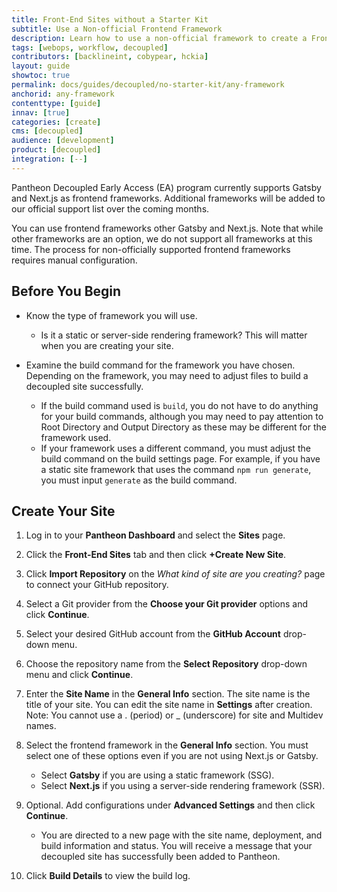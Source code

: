 ```yaml
---
title: Front-End Sites without a Starter Kit
subtitle: Use a Non-official Frontend Framework
description: Learn how to use a non-official framework to create a Front-End Site.
tags: [webops, workflow, decoupled]
contributors: [backlineint, cobypear, hckia]
layout: guide
showtoc: true
permalink: docs/guides/decoupled/no-starter-kit/any-framework
anchorid: any-framework
contenttype: [guide]
innav: [true]
categories: [create]
cms: [decoupled]
audience: [development]
product: [decoupled]
integration: [--]
---
```


Pantheon Decoupled Early Access (EA) program currently supports Gatsby and Next.js as frontend frameworks. Additional frameworks will be added to our official support list over the coming months.

You can use frontend frameworks other Gatsby and Next.js. Note that while other frameworks are an option, we do not support all frameworks at this time. The process for non-officially supported frontend frameworks requires manual configuration.

## Before You Begin

- Know the type of framework you will use.
    - Is it a static or server-side rendering framework? This will matter when you are creating your site.

- Examine the build command for the framework you have chosen. Depending on the framework, you may need to adjust files to build a decoupled site successfully.
    - If the build command used is `build`, you do not have to do anything for your build commands, although you may need to pay attention to Root Directory and Output Directory as these may be different for the framework used.
    - If your framework uses a different command, you must adjust the build command on the build settings page. For example, if you have a static site framework that uses the command `npm run generate`, you must input `generate` as the build command.


## Create Your Site

1. Log in to your **Pantheon Dashboard** and select the **Sites** page.

1. Click the **Front-End Sites** tab and then click **+Create New Site**.

1. Click **Import Repository** on the _What kind of site are you creating?_ page to connect your GitHub repository.

1. Select a Git provider from the **Choose your Git provider** options and click **Continue**.

1. Select your desired GitHub account from the **GitHub Account** drop-down menu.

1. Choose the repository name from the **Select Repository** drop-down menu and click **Continue**.

1. Enter the **Site Name** in the **General Info** section. The site name is the title of your site. You can edit the site name in **Settings** after creation. Note: You cannot use a . (period) or _ (underscore) for site and Multidev names.

1. Select the frontend framework in the **General Info** section. You must select one of these options even if you are not using Next.js or Gatsby.

    - Select **Gatsby** if you are using a static framework (SSG).
    - Select **Next.js** if you using a server-side rendering framework (SSR).

1. Optional. Add configurations under **Advanced Settings** and then click **Continue**.

    - You are directed to a new page with the site name, deployment, and build information and status. You will receive a message that your decoupled site has successfully been added to Pantheon.

1. Click **Build Details** to view the build log.